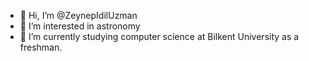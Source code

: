 - 👋 Hi, I’m @ZeynepIdilUzman
- 👀 I’m interested in astronomy
- 🌱 I’m currently studying computer science at Bilkent University as a freshman.
  

<!---
ZeynepIdilUzman/ZeynepIdilUzman is a ✨ special ✨ repository because its `README.md` (this file) appears on your GitHub profile.
You can click the Preview link to take a look at your changes.
--->
